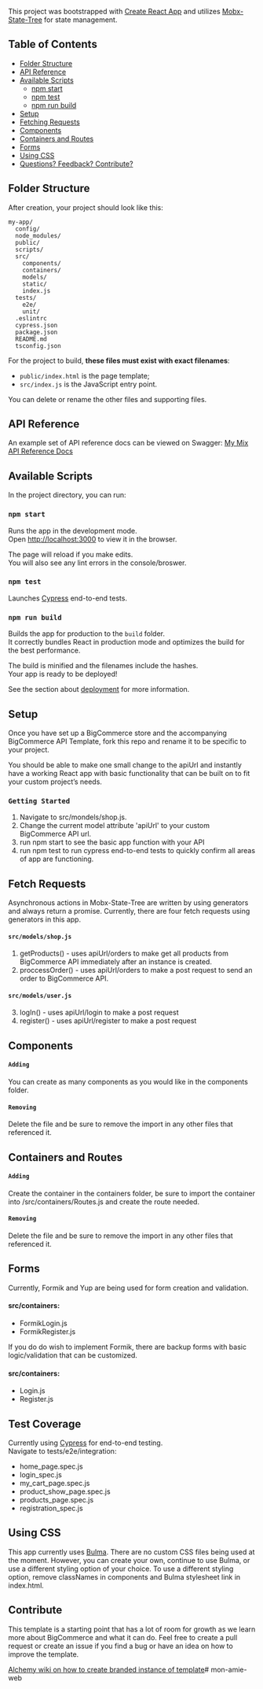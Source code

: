 This project was bootstrapped with [Create React App](https://github.com/facebookincubator/create-react-app) and utilizes [Mobx-State-Tree](https://github.com/mobxjs/mobx-state-tree) for state management.


## Table of Contents

- [Folder Structure](#folder-structure)
- [API Reference](#api-reference)
- [Available Scripts](#available-scripts)
  - [npm start](#npm-start)
  - [npm test](#npm-test)
  - [npm run build](#npm-run-build)
- [Setup](#setup)
- [Fetching Requests](#fetching-requests)
- [Components](#components)
- [Containers and Routes](containers-and-routes)
- [Forms](#forms)
- [Using CSS](#using-css)
- [Questions? Feedback? Contribute?](#contribute)


## Folder Structure

After creation, your project should look like this:

```
my-app/
  config/
  node_modules/
  public/
  scripts/
  src/
    components/
    containers/
    models/
    static/
    index.js
  tests/
    e2e/
    unit/
  .eslintrc
  cypress.json
  package.json  
  README.md
  tsconfig.json
```

For the project to build, **these files must exist with exact filenames**:

* `public/index.html` is the page template;
* `src/index.js` is the JavaScript entry point.

You can delete or rename the other files and supporting files.

## API Reference
An example set of API reference docs can be viewed on Swagger: 
[My Mix API Reference Docs](https://my-mix-api.herokuapp.com/api-docs/)


## Available Scripts

In the project directory, you can run:

### `npm start`

Runs the app in the development mode.<br>
Open [http://localhost:3000](http://localhost:3000) to view it in the browser.

The page will reload if you make edits.<br>
You will also see any lint errors in the console/broswer.

### `npm test`

Launches [Cypress](https://docs.cypress.io/guides/overview/why-cypress.html#In-a-Nutshell) end-to-end tests.


### `npm run build`

Builds the app for production to the `build` folder.<br>
It correctly bundles React in production mode and optimizes the build for the best performance.

The build is minified and the filenames include the hashes.<br>
Your app is ready to be deployed!

See the section about [deployment](#deployment) for more information.

## Setup
Once you have set up a BigCommerce store and the accompanying BigCommerce API Template, fork this repo and rename it to be specific to your project.  

You should be able to make one small change to the apiUrl and instantly have a working React app with basic functionality that can be built on to fit your custom project’s needs. 

### `Getting Started`
1. Navigate to src/mondels/shop.js.
2. Change the current model attribute 'apiUrl' to your custom BigCommerce API url. 
3. run npm start to see the basic app function with your API
4. run npm test to run cypress end-to-end tests to quickly confirm all areas of app are functioning.

## Fetch Requests
Asynchronous actions in Mobx-State-Tree are written by using generators and always return a promise. Currently, there are four fetch requests using generators in this app.

#### `src/models/shop.js`
1. getProducts() - uses apiUrl/orders to make get all products from BigCommerce API immediately after an instance is created.
2. proccessOrder() - uses apiUrl/orders to make a post request to send an order to BigCommerce API.
#### `src/models/user.js`
3. logIn() - uses apiUrl/login to make a post request
4. register() - uses apiUrl/register to make a post request

## Components
#### `Adding`
You can create as many components as you would like in the components folder.

#### `Removing`
Delete the file and be sure to remove the import in any other files that referenced it. 

## Containers and Routes
#### `Adding`
Create the container in the containers folder, be sure to import the container into /src/containers/Routes.js and create the route needed.

#### `Removing`
Delete the file and be sure to remove the import in any other files that referenced it. 

## Forms
Currently, Formik and Yup are being used for form creation and validation.  
#### src/containers:
- FormikLogin.js
- FormikRegister.js

If you do do wish to implement Formik, there are backup forms with basic logic/validation that can be customized.
#### src/containers:
- Login.js
- Register.js

## Test Coverage
Currently using [Cypress](https://docs.cypress.io/guides/overview/why-cypress.html#In-a-Nutshell) for end-to-end testing.<br/>
Navigate to tests/e2e/integration:
- home_page.spec.js
- login_spec.js
- my_cart_page.spec.js
- product_show_page.spec.js
- products_page.spec.js
- registration_spec.js

## Using CSS
This app currently uses [Bulma](https://bulma.io/documentation/).  There are no custom CSS files being used at the moment.  However, you can create your own, continue to use Bulma, or use a different styling option of your choice. To use a different styling option, remove classNames in components and Bulma stylesheet link in index.html.

## Contribute
This template is a starting point that has a lot of room for growth as we learn more about BigCommerce and what it can do. Feel free to create a pull request or create an issue if you find a bug or have an idea on how to improve the template.


[Alchemy wiki on how to create branded instance of template](https://wiki.developer.alchemy.codes/dtc-template/Creating-a-branded-front-end)# mon-amie-web
